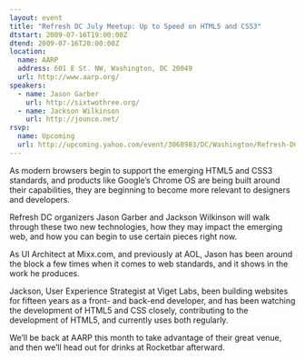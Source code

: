 ```yaml
---
layout: event
title: "Refresh DC July Meetup: Up to Speed on HTML5 and CSS3"
dtstart: 2009-07-16T19:00:00Z
dtend: 2009-07-16T20:00:00Z
location:
  name: AARP
  address: 601 E St. NW, Washington, DC 20049
  url: http://www.aarp.org/
speakers:
  - name: Jason Garber
    url: http://sixtwothree.org/
  - name: Jackson Wilkinson
    url: http://jounce.net/
rsvp:
  name: Upcoming
  url: http://upcoming.yahoo.com/event/3068983/DC/Washington/Refresh-DC-July-Meetup-Up-to-Speed-on-HTML5-and-CSS3/AARP/
---
```


As modern browsers begin to support the emerging HTML5 and CSS3 standards, and products like Google’s Chrome OS are being built around their capabilities, they are beginning to become more relevant to designers and developers.

Refresh DC organizers Jason Garber and Jackson Wilkinson will walk through these two new technologies, how they may impact the emerging web, and how you can begin to use certain pieces right now.

As UI Architect at Mixx.com, and previously at AOL, Jason has been around the block a few times when it comes to web standards, and it shows in the work he produces.

Jackson, User Experience Strategist at Viget Labs, been building websites for fifteen years as a front- and back-end developer, and has been watching the development of HTML5 and CSS closely, contributing to the development of HTML5, and currently uses both regularly.

We’ll be back at AARP this month to take advantage of their great venue, and then we’ll head out for drinks at Rocketbar afterward.
